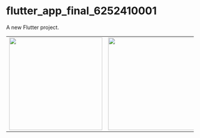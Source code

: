 # flutter_app_final_6252410001

A new Flutter project.

<table>
  <tr>
    <td>
      <img src="https://user-images.githubusercontent.com/89621815/145409281-918b6d8b-d8f7-4592-830b-bb0aa84e46ba.png" width="250">
    </td>
    <td>
      <img src="https://user-images.githubusercontent.com/89621815/145409291-22a3d7c0-bbe6-41a8-acc1-c0355e8a1644.png" width="250">
    </td>
    <td>
      <img src="https://user-images.githubusercontent.com/89621815/145409286-688d5ac5-5d0b-4aa8-a6d2-8f058992821f.png" width="250">
    </td>
  </tr>
</table>
